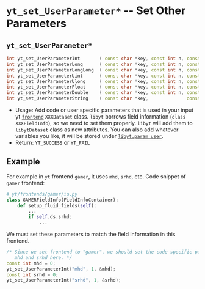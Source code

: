 # `yt_set_UserParameter*` -- Set Other Parameters

## `yt_set_UserParameter*`
```cpp
int yt_set_UserParameterInt       ( const char *key, const int n, const int           *input );
int yt_set_UserParameterLong      ( const char *key, const int n, const long          *input );
int yt_set_UserParameterLongLong  ( const char *key, const int n, const long long     *input );
int yt_set_UserParameterUint      ( const char *key, const int n, const unsigned int  *input );
int yt_set_UserParameterUlong     ( const char *key, const int n, const unsigned long *input );
int yt_set_UserParameterFloat     ( const char *key, const int n, const float         *input );
int yt_set_UserParameterDouble    ( const char *key, const int n, const double        *input );
int yt_set_UserParameterString    ( const char *key,              const char          *input );
```
- Usage: Add code or user specific parameters that is used in your input yt [`frontend`](./yt_set_parameters.md#yt_param_yt) `XXXDataset` class. `libyt` borrows field information (`class XXXFieldInfo`), so we need to set them properly. `libyt` will add them to `libytDataset` class as new attributes. You can also add whatever variables you like, it will be stored under [`libyt.param_user`](../in-situ-python-analysis/libyt-python-module.md#param_user).
- Return: `YT_SUCCESS` or `YT_FAIL`

## Example
For example in `yt` frontend `gamer`, it uses `mhd`, `srhd`, etc. Code snippet of `gamer` frontend:
```python
# yt/frontends/gamer/io.py
class GAMERFieldInfo(FieldInfoContainer):
    def setup_fluid_fields(self):
        ...
        if self.ds.srhd:
            ...
```

We must set these parameters to match the field information in this frontend.
```cpp
/* Since we set frontend to "gamer", we should set the code specific parameter
   mhd and srhd here. */
const int mhd = 0;
yt_set_UserParameterInt("mhd", 1, &mhd);  
const int srhd = 0;
yt_set_UserParameterInt("srhd", 1, &srhd);
```
